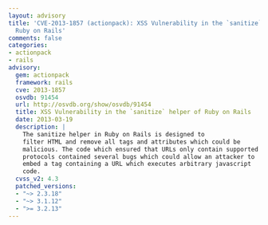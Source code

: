 ```yaml
---
layout: advisory
title: 'CVE-2013-1857 (actionpack): XSS Vulnerability in the `sanitize` helper of
  Ruby on Rails'
comments: false
categories:
- actionpack
- rails
advisory:
  gem: actionpack
  framework: rails
  cve: 2013-1857
  osvdb: 91454
  url: http://osvdb.org/show/osvdb/91454
  title: XSS Vulnerability in the `sanitize` helper of Ruby on Rails
  date: 2013-03-19
  description: |
    The sanitize helper in Ruby on Rails is designed to
    filter HTML and remove all tags and attributes which could be
    malicious. The code which ensured that URLs only contain supported
    protocols contained several bugs which could allow an attacker to
    embed a tag containing a URL which executes arbitrary javascript
    code.
  cvss_v2: 4.3
  patched_versions:
  - "~> 2.3.18"
  - "~> 3.1.12"
  - ">= 3.2.13"
---
```

